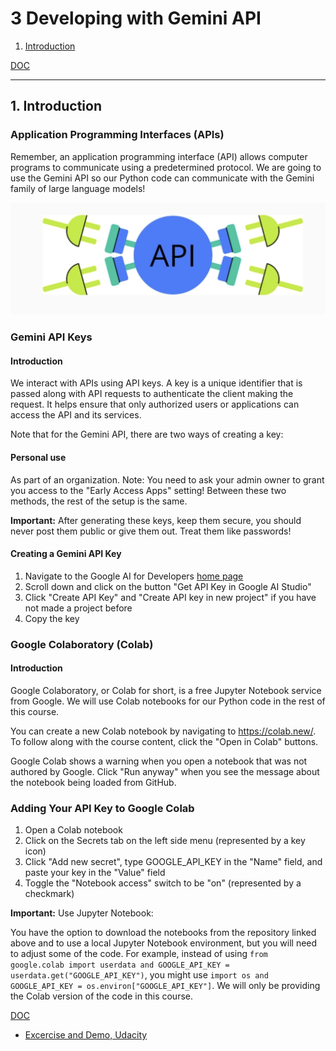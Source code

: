 # 3 Developing with Gemini API

1. [Introduction](#schema1)

[DOC](#schemadoc)


<hr>
<a name='schema1'></a>


## 1. Introduction

### Application Programming Interfaces (APIs)
Remember, an application programming interface (API) allows computer programs to communicate using a predetermined protocol. We are going to use the Gemini API so our Python code can communicate with the Gemini family of large language models!

![API](./img/api.jpg)

### Gemini API Keys
#### Introduction

We interact with APIs using API keys. A key is a unique identifier that is passed along with API requests to authenticate the client making the request. It helps ensure that only authorized users or applications can access the API and its services.

Note that for the Gemini API, there are two ways of creating a key:

#### Personal use
As part of an organization. Note: You need to ask your admin owner to grant you access to the "Early Access Apps" setting!
Between these two methods, the rest of the setup is the same.

**Important:** After generating these keys, keep them secure, you should never post them public or give them out. Treat them like passwords!

#### Creating a Gemini API Key
1. Navigate to the Google AI for Developers [home page](ai.google.dev)
2. Scroll down and click on the button "Get API Key in Google AI Studio"
3. Click "Create API Key" and "Create API key in new project" if you have not made a project before
4. Copy the key

### Google Colaboratory (Colab)
#### Introduction
Google Colaboratory, or Colab for short, is a free Jupyter Notebook service from Google. We will use Colab notebooks for our Python code in the rest of this course.

You can create a new Colab notebook by navigating to https://colab.new/. To follow along with the course content, click the "Open in Colab" buttons.

Google Colab shows a warning when you open a notebook that was not authored by Google. Click "Run anyway" when you see the message about the notebook being loaded from GitHub.

### Adding Your API Key to Google Colab
1. Open a Colab notebook
2. Click on the Secrets tab on the left side menu (represented by a key icon)
3. Click "Add new secret", type GOOGLE_API_KEY in the "Name" field, and paste your key in the "Value" field
4. Toggle the "Notebook access" switch to be "on" (represented by a checkmark)


**Important:** 
Use Jupyter Notebook:

You have the option to download the notebooks from the repository linked above and to use a local Jupyter Notebook environment, but you will need to adjust some of the code. For example, instead of using `from google.colab import userdata and GOOGLE_API_KEY = userdata.get("GOOGLE_API_KEY")`, you might use `import os and GOOGLE_API_KEY = os.environ["GOOGLE_API_KEY"]`. We will only be providing the Colab version of the code in this course.


[DOC](#schemadoc)
- [Excercise and Demo, Udacity](https://github.com/udacity/gemini-api-course)